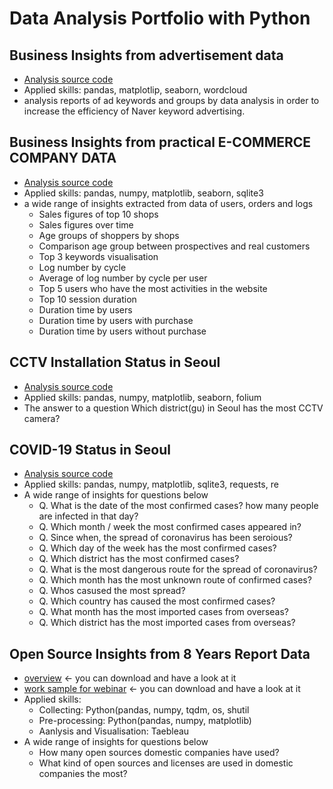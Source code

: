 # Data Analysis Portfolio with Python

## Business Insights from advertisement data
  * [Analysis source code](https://nbviewer.jupyter.org/github/vampard/portfolio/blob/master/Business%20Insights%20from%20advertisement%20data/high%20efficient%20keywords%20and%20ad%20groups%20from%20advertisement%20data.ipynb)
  * Applied skills: pandas, matplotlip, seaborn, wordcloud
  * analysis reports of ad keywords and groups by data analysis in order to increase the efficiency of Naver keyword advertising.

## Business Insights from practical E-COMMERCE COMPANY DATA
  * [Analysis source code](https://nbviewer.jupyter.org/github/vampard/portfolio/blob/master/Business%20Insights%20from%20practical%20e-commerce%20data/Business%20Insights%20from%20practical%20e-commerce%20data.ipynb)
  * Applied skills: pandas, numpy, matplotlib, seaborn, sqlite3
  * a wide range of insights extracted from data of users, orders and logs
    - Sales figures of top 10 shops
    - Sales figures over time
    - Age groups of shoppers by shops
    - Comparison age group between prospectives and real customers
    - Top 3 keywords visualisation
    - Log number by cycle
    - Average of log number by cycle per user
    - Top 5 users who have the most activities in the website
    - Top 10 session duration
    - Duration time by users
    - Duration time by users with purchase
    - Duration time by users without purchase

## CCTV Installation Status in Seoul
  * [Analysis source code](https://nbviewer.jupyter.org/github/vampard/portfolio/blob/master/CCTV%20status%20in%20Seoul/CCTV%20status%20in%20Seoul.ipynb)
  * Applied skills: pandas, numpy, matplotlib, seaborn, folium
  * The answer to a question Which district(gu) in Seoul has the most CCTV camera?

## COVID-19 Status in Seoul
  * [Analysis source code](https://nbviewer.jupyter.org/github/vampard/portfolio/blob/master/Covid-19%20in%20Seoul/Covid-19%20Status%20in%20Seoul.ipynb)
  * Applied skills: pandas, numpy, matplotlib, sqlite3, requests, re
  * A wide range of insights for questions below
    - Q. What is the date of the most confirmed cases? how many people are infected in that day?
    - Q. Which month / week the most confirmed cases appeared in?
    - Q. Since when, the spread of coronavirus has been seroious?
    - Q. Which day of the week has the most confirmed cases?
    - Q. Which district has the most confirmed cases?
    - Q. What is the most dangerous route for the spread of coronavirus?
    - Q. Which month has the most unknown route of confirmed cases?
    - Q. Whos casused the most spread?
    - Q. Which country has caused the most confirmed cases?
    - Q. What month has the most imported cases from overseas?
    - Q. Which district has the most imported cases from overseas?

## Open Source Insights from 8 Years Report Data
  * [overview](https://github.com/vampard/portfolio/raw/master/Open%20Source%20Insights%20from%208%20Years%20Report%20Data/Open%20Source%20Insights%20from%208%20Years%20Report%20Data.docx) <- you can download and have a look at it
  * [work sample for webinar](https://github.com/vampard/portfolio/raw/master/Open%20Source%20Insights%20from%208%20Years%20Report%20Data/for_webinar.pdf) <- you can download and have a look at it
  * Applied skills:
    * Collecting: Python(pandas, numpy, tqdm, os, shutil
    * Pre-processing: Python(pandas, numpy, matplotlib)
    * Aanlysis and Visualisation: Taebleau
  * A wide range of insights for questions below
    * How many open sources domestic companies have used? 
    * What kind of open sources and licenses are used in domestic companies the most?
